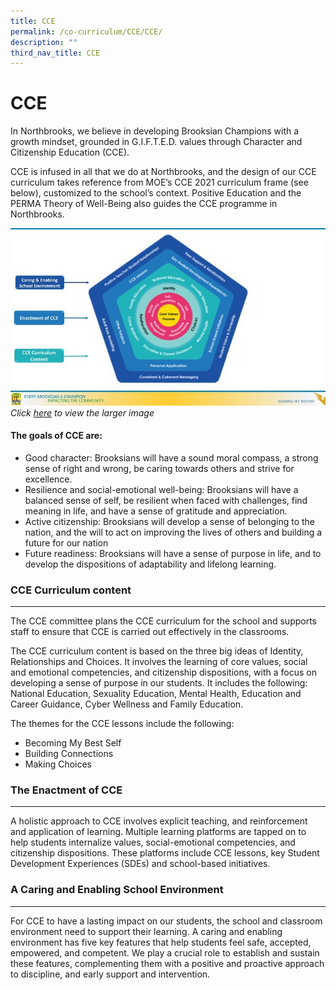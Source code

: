 ```yaml
---
title: CCE
permalink: /co-curriculum/CCE/CCE/
description: ""
third_nav_title: CCE
---
```


CCE
===

In Northbrooks, we believe in developing Brooksian Champions with a growth mindset, grounded in G.I.F.T.E.D. values through Character and Citizenship Education (CCE). 

  

CCE is infused in all that we do at Northbrooks, and the design of our CCE curriculum takes reference from MOE’s CCE 2021 curriculum frame (see below), customized to the school’s context. Positive Education and the PERMA Theory of Well-Being also guides the CCE programme in Northbrooks.

![](/images/CCE%202022.jpeg)
    _Click [here](https://northbrookssec.moe.edu.sg/qql/slot/u162/CCE/CCE%202022.jpg) to view the larger image_
		
#### The goals of CCE are:

*   Good character: Brooksians will have a sound moral compass, a strong sense of right and wrong, be caring towards others and strive for excellence.
*   Resilience and social-emotional well-being: Brooksians will have a balanced sense of self, be resilient when faced with challenges, find meaning in life, and have a sense of gratitude and appreciation.
*   Active citizenship: Brooksians will develop a sense of belonging to the nation, and the will to act on improving the lives of others and building a future for our nation
*   Future readiness: Brooksians will have a sense of purpose in life, and to develop the dispositions of adaptability and lifelong learning.

### CCE Curriculum content
----------------------

The CCE committee plans the CCE curriculum for the school and supports staff to ensure that CCE is carried out effectively in the classrooms.

  

The CCE curriculum content is based on the three big ideas of Identity, Relationships and Choices. It involves the learning of core values, social and emotional competencies, and citizenship dispositions, with a focus on developing a sense of purpose in our students. It includes the following: National Education, Sexuality Education, Mental Health, Education and Career Guidance, Cyber Wellness and Family Education.

  

The themes for the CCE lessons include the following:

*   Becoming My Best Self
*   Building Connections
*   Making Choices

  

### The Enactment of CCE
--------------------

A holistic approach to CCE involves explicit teaching, and reinforcement and application of learning. Multiple learning platforms are tapped on to help students internalize values, social-emotional competencies, and citizenship dispositions. These platforms include CCE lessons, key Student Development Experiences (SDEs) and school-based initiatives.

  

### A Caring and Enabling School Environment
----------------------------------------

For CCE to have a lasting impact on our students, the school and classroom environment need to support their learning. A caring and enabling environment has five key features that help students feel safe, accepted, empowered, and competent. We play a crucial role to establish and sustain these features, complementing them with a positive and proactive approach to discipline, and early support and intervention.